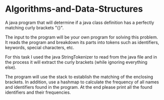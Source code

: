 # Algorithms-and-Data-Structures

A java program that will determine if a java class
definition has a perfectly matching curly brackets "{}". 

The input to the program will be
your own program for solving this problem. It reads the program and breakdown
its parts into tokens such as identifiers, keywords, special characters, etc. 

For this task I used the java StringTokenizer to read from the java file and in the process it will
extract the curly brackets (while ignoring everything else). 

The program will use the stack to establish the matching of the enclosing brackets. In addition, use a hashmap to
calculate the frequency of all names and identifiers found in the program. At the end
please print all the found identifiers and their frequencies.
